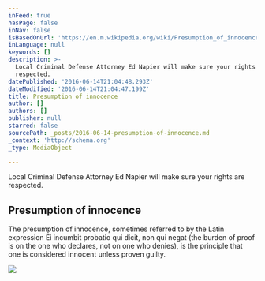 ```yaml
---
inFeed: true
hasPage: false
inNav: false
isBasedOnUrl: 'https://en.m.wikipedia.org/wiki/Presumption_of_innocence'
inLanguage: null
keywords: []
description: >-
  Local Criminal Defense Attorney Ed Napier will make sure your rights are
  respected.
datePublished: '2016-06-14T21:04:48.293Z'
dateModified: '2016-06-14T21:04:47.199Z'
title: Presumption of innocence
author: []
authors: []
publisher: null
starred: false
sourcePath: _posts/2016-06-14-presumption-of-innocence.md
_context: 'http://schema.org'
_type: MediaObject

---
```

Local Criminal Defense Attorney Ed Napier will make sure your rights are respected.

<article style=""><h1>Presumption of innocence</h1><p>The presumption of innocence, sometimes referred to by the Latin expression Ei incumbit probatio qui dicit, non qui negat (the burden of proof is on the one who declares, not on one who denies), is the principle that one is considered innocent unless proven guilty.</p><img src="https://upload.wikimedia.org/wikipedia/commons/thumb/a/a1/07CFREU-Article48.jpg/350px-07CFREU-Article48.jpg" /></article>